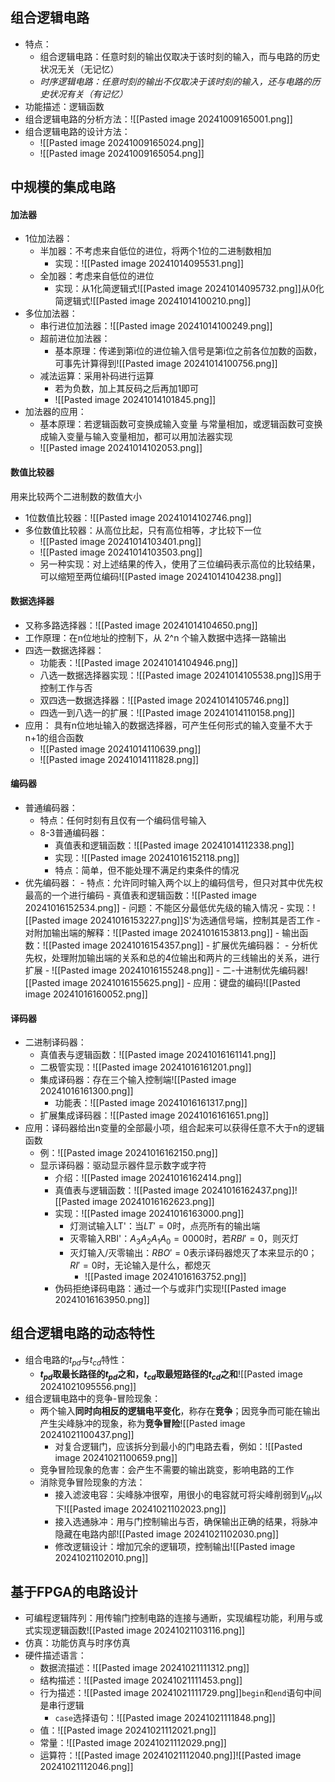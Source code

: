 ## 组合逻辑电路

- 特点：
	- 组合逻辑电路：任意时刻的输出仅取决于该时刻的输入，而与电路的历史状况无关（无记忆）
	- *时序逻辑电路：任意时刻的输出不仅取决于该时刻的输入，还与电路的历史状况有关（有记忆）*
- 功能描述：逻辑函数
- 组合逻辑电路的分析方法：![[Pasted image 20241009165001.png]]
- 组合逻辑电路的设计方法：
	- ![[Pasted image 20241009165024.png]]
	- ![[Pasted image 20241009165054.png]]
## 中规模的集成电路
#### 加法器
- 1位加法器：
	- 半加器：不考虑来自低位的进位，将两个1位的二进制数相加
		- 实现：![[Pasted image 20241014095531.png]]
	- 全加器：考虑来自低位的进位
		- 实现：从1化简逻辑式![[Pasted image 20241014095732.png]]从0化简逻辑式![[Pasted image 20241014100210.png]]
- 多位加法器：
	- 串行进位加法器：![[Pasted image 20241014100249.png]]
	- 超前进位加法器：
		- 基本原理：传递到第i位的进位输入信号是第i位之前各位加数的函数，可事先计算得到![[Pasted image 20241014100756.png]]
	- 减法运算：采用补码进行运算
		- 若为负数，加上其反码之后再加1即可
		- ![[Pasted image 20241014101845.png]]
- 加法器的应用：
	- 基本原理：若逻辑函数可变换成输入变量 与常量相加，或逻辑函数可变换成输入变量与输入变量相加，都可以用加法器实现
	- ![[Pasted image 20241014102053.png]]
#### 数值比较器
用来比较两个二进制数的数值大小
- 1位数值比较器：![[Pasted image 20241014102746.png]]
- 多位数值比较器：从高位比起，只有高位相等，才比较下一位
	- ![[Pasted image 20241014103401.png]]
	- ![[Pasted image 20241014103503.png]]
	- 另一种实现：对上述结果的传入，使用了三位编码表示高位的比较结果，可以缩短至两位编码![[Pasted image 20241014104238.png]]
#### 数据选择器
- 又称多路选择器：![[Pasted image 20241014104650.png]]
- 工作原理：在n位地址的控制下，从 2^n 个输入数据中选择一路输出
- 四选一数据选择器：
	- 功能表：![[Pasted image 20241014104946.png]]
	- 八选一数据选择器实现：![[Pasted image 20241014105538.png]]S用于控制工作与否
	- 双四选一数据选择器：![[Pasted image 20241014105746.png]]
	- 四选一到八选一的扩展：![[Pasted image 20241014110158.png]]
- 应用： 具有n位地址输入的数据选择器，可产生任何形式的输入变量不大于n+1的组合函数
	- ![[Pasted image 20241014110639.png]]
	- ![[Pasted image 20241014111828.png]]
#### 编码器
- 普通编码器：
	- 特点：任何时刻有且仅有一个编码信号输入
	- 8-3普通编码器：
		- 真值表和逻辑函数：![[Pasted image 20241014112338.png]]
		- 实现：![[Pasted image 20241016152118.png]]
		- 特点：简单，但不能处理不满足约束条件的情况
- 优先编码器：
		- 特点：允许同时输入两个以上的编码信号，但只对其中优先权最高的一个进行编码
		- 真值表和逻辑函数：![[Pasted image 20241016152534.png]]
			- 问题：不能区分最低优先级的输入情况
		- 实现：![[Pasted image 20241016153227.png]]S'为选通信号端，控制其是否工作
			- 对附加输出端的解释：![[Pasted image 20241016153813.png]]
			- 输出函数：![[Pasted image 20241016154357.png]]
		- 扩展优先编码器：
			- 分析优先权，处理附加输出端的关系和总的4位输出和两片的三线输出的关系，进行扩展
			- ![[Pasted image 20241016155248.png]]
		- 二-十进制优先编码器![[Pasted image 20241016155625.png]]
		- 应用：键盘的编码![[Pasted image 20241016160052.png]]
#### 译码器
- 二进制译码器：
	- 真值表与逻辑函数：![[Pasted image 20241016161141.png]]
	- 二极管实现：![[Pasted image 20241016161201.png]]
	- 集成译码器：存在三个输入控制端![[Pasted image 20241016161300.png]]
		- 功能表：![[Pasted image 20241016161317.png]]
	- 扩展集成译码器：![[Pasted image 20241016161651.png]]
- 应用：译码器给出n变量的全部最小项，组合起来可以获得任意不大于n的逻辑函数
	- 例：![[Pasted image 20241016162150.png]]
	- 显示译码器：驱动显示器件显示数字或字符
		- 介绍：![[Pasted image 20241016162414.png]]
		- 真值表与逻辑函数：![[Pasted image 20241016162437.png]]![[Pasted image 20241016162623.png]]
		- 实现：![[Pasted image 20241016163000.png]]
			- 灯测试输入LT'：当$LT'=0$时，点亮所有的输出端
			- 灭零输入RBI'：$A_3A_2A_1A_0=0000$时，若$RBI'=0$，则灭灯
			- 灭灯输入/灭零输出：$RBO'=0$表示译码器熄灭了本来显示的0；$RI'=0$时，无论输入是什么，都熄灭
				- ![[Pasted image 20241016163752.png]]
		- 伪码拒绝译码电路：通过一个与或非门实现![[Pasted image 20241016163950.png]]
## 组合逻辑电路的动态特性

- 组合电路的$t_{pd}$与$t_{cd}$特性：
	- **$t_{pd}$取最长路径的$t_{pd}$之和，$t_{cd}$取最短路径的$t_{cd}$之和**![[Pasted image 20241021095556.png]]
- 组合逻辑电路中的竞争-冒险现象：
	- 两个输入**同时向相反的逻辑电平变化**，称存在**竞争**；因竞争而可能在输出产生尖峰脉冲的现象，称为**竞争冒险**![[Pasted image 20241021100437.png]]
		- 对复合逻辑门，应该拆分到最小的门电路去看，例如：![[Pasted image 20241021100659.png]]
	- 竞争冒险现象的危害：会产生不需要的输出跳变，影响电路的工作
	- 消除竞争冒险现象的方法：
		- 接入滤波电容：尖峰脉冲很窄，用很小的电容就可将尖峰削弱到$V_{IH}$以下![[Pasted image 20241021102023.png]]
		- 接入选通脉冲：用与门控制输出与否，确保输出正确的结果，将脉冲隐藏在电路内部![[Pasted image 20241021102030.png]]
		- 修改逻辑设计：增加冗余的逻辑项，控制输出![[Pasted image 20241021102010.png]]
## 基于FPGA的电路设计

- 可编程逻辑阵列：用传输门控制电路的连接与通断，实现编程功能，利用与或式实现逻辑函数![[Pasted image 20241021103116.png]]
- 仿真：功能仿真与时序仿真
- 硬件描述语言：
	- 数据流描述：![[Pasted image 20241021111312.png]]
	- 结构描述：![[Pasted image 20241021111453.png]]
	- 行为描述：![[Pasted image 20241021111729.png]]`begin`和`end`语句中间是串行逻辑
		- `case`选择语句：![[Pasted image 20241021111848.png]]
	- 值：![[Pasted image 20241021112021.png]]
	- 常量：![[Pasted image 20241021112029.png]]
	- 运算符：![[Pasted image 20241021112040.png]]![[Pasted image 20241021112046.png]]